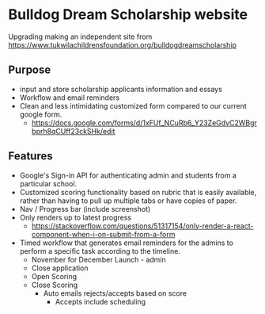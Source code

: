 # Bulldog Dream Scholarship website
Upgrading making an independent site from https://www.tukwilachildrensfoundation.org/bulldogdreamscholarship

## Purpose
- input and store scholarship applicants information and essays
- Workflow and email reminders
- Clean and less intimidating customized form compared to our current google form.
    - https://docs.google.com/forms/d/1xFUf_NCuRb6_Y23ZeGdvC2WBgrbprh8qCUff23ckSHk/edit

## Features
* Google's Sign-in API for authenticating admin and students from a particular school.
* Customized scoring functionality based on rubric that is easily available, rather than having to pull up multiple tabs or have copies of paper.
* Nav / Progress bar (include screenshot)
* Only renders up to latest progress
    * https://stackoverflow.com/questions/51317154/only-render-a-react-component-when-i-on-submit-from-a-form
* Timed workflow that generates email reminders for the admins to perform a specific task according to the timeline.
    * November for December Launch - admin
    * Close application
    * Open Scoring
    * Close Scoring
        * Auto emails rejects/accepts based on score
            * Accepts include scheduling

